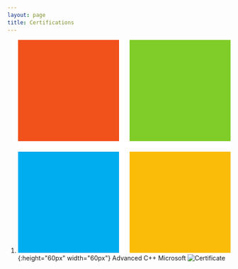 ```yaml
---
layout: page
title: Certifications
---
```



1. ![Microsoft](/assets/icons/microsoft.png){:height="60px" width="60px"} Advanced C++
	Microsoft
	![Certificate](https://courses.edx.org/certificates/5bc13c9ca74f41f0b868bd8c8100c2f8)